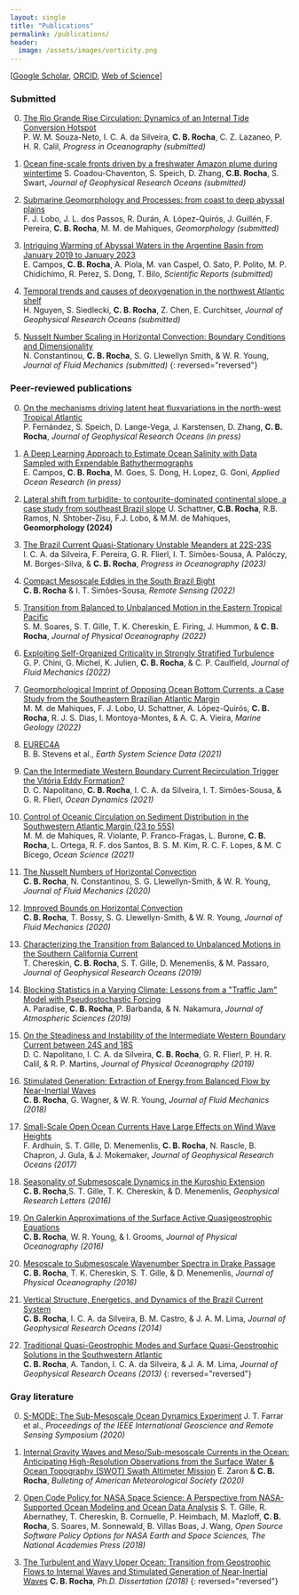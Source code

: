 ```yaml
---
layout: single
title: "Publications"
permalink: /publications/
header:
  image: /assets/images/vorticity.png
---
```


[[Google Scholar](https://scholar.google.com/citations?user=7U3g940AAAAJ&hl=pt-BR&oi=ao), [ORCID](https://orcid.org/0000-0003-4063-5468), [Web of Science](https://www.webofscience.com/wos/author/record/AAH-9720-2019)]


### Submitted

0. [The Rio Grande Rise Circulation: Dynamics of an Internal Tide Conversion Hotspot][s8]  
   P. W. M. Souza-Neto, I. C. A. da Silveira, **C. B. Rocha**, C. Z. Lazaneo, P. H. R. Calil, *Progress in Oceanography (submitted)* 

0. [Ocean fine-scale fronts driven by a freshwater Amazon plume during wintertime][s6]
  S. Coadou-Chaventon, S. Speich, D. Zhang, **C.B. Rocha**, S. Swart, *Journal of Geophysical Research Oceans (submitted)*

0. [Submarine Geomorphology and Processes: from coast to deep abyssal plains][s5]  
   F. J. Lobo, J. L. dos Passos, R. Durán, A. López-Quirós, J. Guillén, F. Pereira, **C. B. Rocha**, M. M. de Mahiques, *Geomorphology (submitted)*

0. [Intriguing Warming of Abyssal Waters in the Argentine Basin from January 2019 to January 2023][s4]  
   E. Campos, **C. B. Rocha**, A. Piola, M. van Caspel, O. Sato, P. Polito, M. P. Chidichimo, R. Perez, S. Dong, T. Bilo, *Scientific Reports (submitted)* 

0. [Temporal trends and causes of deoxygenation in the northwest Atlantic shelf ][s2]  
   H. Nguyen, S. Siedlecki, **C. B. Rocha**, Z. Chen, E. Curchitser, *Journal of Geophysical Research Oceans (submitted)* 

0. [Nusselt Number Scaling in Horizontal Convection: Boundary Conditions and Dimensionality][s1]  
   N. Constantinou, **C. B. Rocha**, S. G. Llewellyn Smith, & W. R. Young, *Journal of Fluid Mechanics (submitted)* 
{: reversed="reversed"}


### Peer-reviewed publications

0. [On the mechanisms driving latent heat fluxvariations in the north-west Tropical Atlantic][23]  
   P. Fernández, S. Speich, D. Lange-Vega, J. Karstensen, D. Zhang, **C. B. Rocha**, *Journal of Geophysical Research Oceans (in press)* 

0. [A Deep Learning Approach to Estimate Ocean Salinity with Data Sampled with Expendable Bathythermographs][22]  
   E. Campos, **C. B. Rocha**, M. Goes, S. Dong, H. Lopez, G. Goni, *Applied Ocean Research (in press)* 

0. [Lateral shift from turbidite- to contourite-dominated continental slope, a case study from southeast Brazil slope][21]
  U. Schattner, **C.B. Rocha**, R.B. Ramos, N. Shtober-Zisu, F.J. Lobo, & M.M. de Mahiques, **Geomorphology (2024)**

0. [The Brazil Current Quasi-Stationary Unstable Meanders at 22S-23S][20]  
   I. C. A. da Silveira, F. Pereira, G. R. Flierl, I. T. Simões-Sousa, A. Palóczy, M. Borges-Silva, & **C. B. Rocha**, *Progress in Oceanography (2023)* 

0. [Compact Mesoscale Eddies in the South Brazil Bight][19]  
   **C. B. Rocha** & I. T. Simões-Sousa,  *Remote Sensing (2022)* 

0. [Transition from Balanced to Unbalanced Motion in the Eastern Tropical Pacific][18]  
  S. M. Soares, S. T. Gille, T. K. Chereskin, E. Firing, J. Hummon, & **C. B. Rocha**, *Journal of Physical Oceanography (2022)* 

0. [ Exploiting Self-Organized Criticality in Strongly Stratified Turbulence][17]  
   G. P. Chini, G. Michel, K. Julien, **C. B. Rocha**, & C. P. Caulfield, *Journal of Fluid Mechanics (2022)* 

0. [Geomorphological Imprint of Opposing Ocean Bottom Currents, a Case Study from the Southeastern Brazilian Atlantic Margin][16]  
    M. M. de Mahiques, F. J. Lobo, U. Schattner, A. López-Quirós, **C. B. Rocha**, R. J. S. Dias, I. Montoya-Montes, & A. C. A. Vieira, *Marine Geology (2022)* 

0. [EUREC4A][15]  
    B. B. Stevens et al., *Earth System Science Data (2021)* 

0. [Can the Intermediate Western Boundary Current Recirculation Trigger the Vitória Eddy Formation?][14]  
    D. C. Napolitano, **C. B. Rocha**, I. C. A. da Silveira, I. T. Simões-Sousa, & G. R. Flierl,   *Ocean Dynamics (2021)* 

0. [Control of Oceanic Circulation on Sediment Distribution in the Southwestern Atlantic Margin (23 to 55S)][13]  
    M. M. de Mahiques, R. Violante, P. Franco-Fragas, L. Burone, **C. B. Rocha**, L. Ortega, R. F. dos Santos,  B. S. M. Kim, R. C. F. Lopes, & M. C Bícego, *Ocean Science (2021)* 

0. [The Nusselt Numbers of Horizontal Convection][12]  
    **C. B. Rocha**, N. Constantinou, S. G. Llewellyn-Smith, & W. R. Young, *Journal of Fluid Mechanics (2020)* 

0. [Improved Bounds on Horizontal Convection][11]  
    **C. B. Rocha**, T. Bossy, S. G. Llewellyn-Smith, & W. R. Young,  *Journal of Fluid Mechanics (2020)* 

0. [Characterizing the Transition from Balanced to Unbalanced Motions in the Southern California Current][10]  
    T. Chereskin, **C. B. Rocha**, S. T. Gille, D. Menemenlis, & M. Passaro,   *Journal of Geophysical Research Oceans (2019)* 

0. [Blocking Statistics in a Varying Climate: Lessons from a "Traffic Jam" Model with Pseudostochastic Forcing][9]  
    A. Paradise, **C. B. Rocha**, P. Barbanda, & N. Nakamura,   *Journal of Atmospheric Sciences (2019)* 

0. [On the Steadiness and Instability of the Intermediate Western Boundary Current between 24S and 18S][8]  
    D. C. Napolitano, I. C. A. da Silveira, **C. B. Rocha**, G. R. Flierl, P. H. R. Calil, & R. P. Martins,   *Journal of Physical Oceanography (2019)* 

0. [Stimulated Generation: Extraction of Energy from Balanced Flow by Near-Inertial Waves][7]  
    **C. B. Rocha**, G. Wagner, & W. R. Young, *Journal of Fluid Mechanics (2018)* 

0. [Small-Scale Open Ocean Currents Have Large Effects on Wind Wave Heights][6]  
    F. Ardhuin, S. T. Gille, D. Menemenlis, **C. B. Rocha**, N. Rascle, B. Chapron, J. Gula, & J. Mokemaker, *Journal of Geophysical Research Oceans (2017)* 

0. [Seasonality of Submesoscale Dynamics in the Kuroshio Extension][5]  
    **C. B. Rocha**,S. T. Gille, T. K. Chereskin,  & D. Menemenlis, *Geophysical Research Letters (2016)* 

0. [On Galerkin Approximations of the Surface Active Quasigeostrophic Equations][4]  
    **C. B. Rocha**, W. R. Young, & I. Grooms, *Journal of Physical Oceanography (2016)* 

0. [Mesoscale to Submesoscale Wavenumber Spectra in Drake Passage][3]  
    **C. B. Rocha**, T. K. Chereskin, S. T. Gille, & D. Menemenlis,  *Journal of Physical Oceanography (2016)* 

0. [Vertical Structure, Energetics, and Dynamics of the Brazil Current System ][2]  
    **C. B. Rocha**, I. C. A. da Silveira, B. M. Castro, & J. A. M. Lima, *Journal of Geophysical Research Oceans (2014)* 

0. [Traditional Quasi-Geostrophic Modes and Surface Quasi-Geostrophic Solutions in the Southwestern Atlantic][1]  
    **C. B. Rocha**, A. Tandon, I. C. A. da Silveira,  & J. A. M. Lima,  *Journal of Geophysical Research Oceans (2013)* 
{: reversed="reversed"}

### Gray literature

0. [S-MODE: The Sub-Mesoscale Ocean Dynamics Experiment](https://ieeexplore.ieee.org/document/9323112) 
J. T. Farrar et al., *Proceedings of the IEEE International Geoscience and Remote Sensing Symposium (2020)* 

0. [Internal Gravity Waves and Meso/Sub-mesoscale Currents in the Ocean: Anticipating High-Resolution Observations from the Surface Water & Ocean Topography (SWOT) Swath Altimeter Mission](https://journals.ametsoc.org/view/journals/bams/99/9/bams-d-18-0133.1.xml) 
E. Zaron & **C. B. Rocha**, *Bulleting of American Meteorological Society (2020)* 

0. [Open Code Policy for NASA Space Science: A Perspective from NASA-Supported Ocean Modeling and Ocean Data Analysis](https://nap.nationalacademies.org/resource/25217/whitepapers/pdf/41_GilleSarahT.pdf)
S. T. Gille, R. Abernathey, T. Chereskin, B. Cornuelle, P. Heimbach, M. Mazloff, **C. B. Rocha**, S. Soares, M. Sonnewald, B. Villas Boas, J. Wang, *Open Source Software Policy Options for NASA Earth and Space Sciences, The National Academies Press (2018)* 


0. [The Turbulent and Wavy Upper Ocean: Transition from Geostrophic Flows to Internal Waves and Stimulated Generation of Near-Inertial Waves][g1]
 **C. B. Rocha**, *Ph.D. Dissertation (2018)* 
{: reversed="reversed"}

[mail]: mailto:cesar.rocha@usp.br
[1]: https://agupubs.onlinelibrary.wiley.com/doi/full/10.1002/jgrc.20214
[2]: https://agupubs.onlinelibrary.wiley.com/doi/full/10.1002/2013JC009143
[3]: https://journals.ametsoc.org/view/journals/phoc/46/2/jpo-d-15-0087.1.xml
[4]: https://journals.ametsoc.org/view/journals/phoc/46/1/jpo-d-15-0073.1.xml
[5]: https://agupubs.onlinelibrary.wiley.com/doi/10.1002/2016GL071349
[6]: https://agupubs.onlinelibrary.wiley.com/doi/full/10.1002/2016JC012413
[7]: https://www.cambridge.org/core/journals/journal-of-fluid-mechanics/article/stimulated-generation-extraction-of-energy-from-balanced-flow-by-nearinertial-waves/900227E2C12AA98ECEBBE64F4FF21C43
[8]: https://journals.ametsoc.org/view/journals/phoc/49/12/jpo-d-19-0011.1.xml
[9]: /https://www.google.com/search?client=safari&rls=en&q=Blocking+Statistics+in+a+Varying+Climate%3A+Lessons+from+a+%E2%80%9CTraffic+Jam%E2%80%9D+Model+with+Pseudostochastic+Forcing&ie=UTF-8&oe=UTF-8
[10]: https://agupubs.onlinelibrary.wiley.com/doi/full/10.1029/2018JC014583
[11]: https://www.cambridge.org/core/journals/journal-of-fluid-mechanics/article/improved-bounds-on-horizontal-convection/23D4D31EC5E900F7BFC2E3F6355FBC36
[12]: https://www.cambridge.org/core/journals/journal-of-fluid-mechanics/article/nusselt-numbers-of-horizontal-convection/4A56213E017FE5101A520077A44CF0D8
[13]: https://os.copernicus.org/articles/17/1213/2021/
[14]: https://link.springer.com/article/10.1007/s10236-020-01437-6
[15]: https://essd.copernicus.org/articles/13/4067/2021/
[16]: /https://www.sciencedirect.com/science/article/pii/S0025322721002978
[17]: https://www.cambridge.org/core/journals/journal-of-fluid-mechanics/article/abs/exploiting-selforganized-criticality-in-strongly-stratified-turbulence/8079196D550A0A8D48B28DFEA2E557CF
[18]: https://www.google.com/search?client=safari&rls=en&q=Transition+from+Balanced+to+Unbalanced+Motion+in+the+Eastern+Tropical+Pacific&ie=UTF-8&oe=UTF-8
[19]: https://www.mdpi.com/2072-4292/14/22/5781
[20]: https://www.sciencedirect.com/science/article/pii/S0079661122001847?via%3Dihub
[21]: https://www.sciencedirect.com/science/article/pii/S0169555X23004294
[22]: https://authors.elsevier.com/tracking/article/details.do?aid=103997&jid=APOR&surname=Campos
[23]: https://authors.elsevier.com/tracking/article/details.do?aid=103997&jid=APOR&surname=Camposhttps://essopenarchive.org/users/699371/articles/686765-on-the-mechanisms-driving-latent-heat-flux-variations-in-the-northwest-tropical-atlantic

[g1]: https://escholarship.org/content/qt4m893890/qt4m893890.pdf

[s1]: https://arxiv.org/pdf/2301.03122.pdf
[s2]: https://
[s3]:https://
[s4]: https://www.researchsquare.com/article/rs-3609456/v1
[s5]:https://
[s6]:https://
[s7]:https://
[s8]:https://
